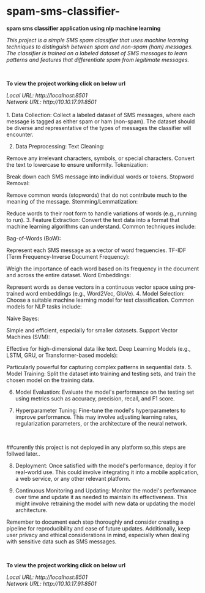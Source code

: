 # spam-sms-classifier-
<b>spam sms classifier application using nlp machine learning </b>
<br>

<i>This project is a simple SMS spam classifier that uses machine learning techniques to distinguish between spam and non-spam (ham) messages. The classifier is trained on a labeled dataset of SMS messages to learn patterns and features that differentiate spam from legitimate messages.</i>

<br>

<B>To view the project working click on below url</B>

<i>
Local URL: http://localhost:8501
  <br>
Network URL: http://10.10.17.91:8501

</i>
<br>

<br>
1. Data Collection:
Collect a labeled dataset of SMS messages, where each message is tagged as either spam or ham (non-spam). The dataset should be diverse and representative of the types of messages the classifier will encounter.

2. Data Preprocessing:
Text Cleaning:

Remove any irrelevant characters, symbols, or special characters.
Convert the text to lowercase to ensure uniformity.
Tokenization:

Break down each SMS message into individual words or tokens.
Stopword Removal:

Remove common words (stopwords) that do not contribute much to the meaning of the message.
Stemming/Lemmatization:

Reduce words to their root form to handle variations of words (e.g., running to run).
3. Feature Extraction:
Convert the text data into a format that machine learning algorithms can understand. Common techniques include:

Bag-of-Words (BoW):

Represent each SMS message as a vector of word frequencies.
TF-IDF (Term Frequency-Inverse Document Frequency):

Weigh the importance of each word based on its frequency in the document and across the entire dataset.
Word Embeddings:

Represent words as dense vectors in a continuous vector space using pre-trained word embeddings (e.g., Word2Vec, GloVe).
4. Model Selection:
Choose a suitable machine learning model for text classification. Common models for NLP tasks include:

Naive Bayes:

Simple and efficient, especially for smaller datasets.
Support Vector Machines (SVM):

Effective for high-dimensional data like text.
Deep Learning Models (e.g., LSTM, GRU, or Transformer-based models):

Particularly powerful for capturing complex patterns in sequential data.
5. Model Training:
Split the dataset into training and testing sets, and train the chosen model on the training data.

6. Model Evaluation:
Evaluate the model's performance on the testing set using metrics such as accuracy, precision, recall, and F1 score.

7. Hyperparameter Tuning:
Fine-tune the model's hyperparameters to improve performance. This may involve adjusting learning rates, regularization parameters, or the architecture of the neural network.
</br>


##curently this project is not deployed in any platform 
so,this steps are follwed later..

8. Deployment:
Once satisfied with the model's performance, deploy it for real-world use. This could involve integrating it into a mobile application, a web service, or any other relevant platform.

9. Continuous Monitoring and Updating:
Monitor the model's performance over time and update it as needed to maintain its effectiveness. This might involve retraining the model with new data or updating the model architecture.

Remember to document each step thoroughly and consider creating a pipeline for reproducibility and ease of future updates. Additionally, keep user privacy and ethical considerations in mind, especially when dealing with sensitive data such as SMS messages.



<br>

<B>To view the project working click on below url</B>

<i>
  Local URL: http://localhost:8501
  <br>
    Network URL: http://10.10.17.91:8501

</i>




